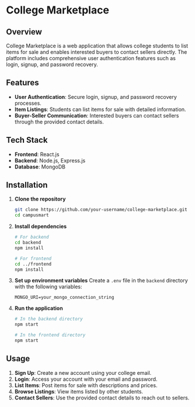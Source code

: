 # College Marketplace

## Overview
College Marketplace is a web application that allows college students to list items for sale and enables interested buyers to contact sellers directly. The platform includes comprehensive user authentication features such as login, signup, and password recovery.

## Features
- **User Authentication**: Secure login, signup, and password recovery processes.
- **Item Listings**: Students can list items for sale with detailed information.
- **Buyer-Seller Communication**: Interested buyers can contact sellers through the provided contact details.

## Tech Stack
- **Frontend**: React.js
- **Backend**: Node.js, Express.js
- **Database**: MongoDB

## Installation

1. **Clone the repository**
   ```bash
   git clone https://github.com/your-username/college-marketplace.git
   cd campusmart
   ```

2. **Install dependencies**
   ```bash
   # For backend
   cd backend
   npm install

   # For frontend
   cd ../frontend
   npm install
   ```

3. **Set up environment variables**
   Create a `.env` file in the `backend` directory with the following variables:
   ```plaintext
   MONGO_URI=your_mongo_connection_string
   ```

4. **Run the application**
   ```bash
   # In the backend directory
   npm start

   # In the frontend directory
   npm start
   ```

## Usage
1. **Sign Up**: Create a new account using your college email.
2. **Login**: Access your account with your email and password.
3. **List Items**: Post items for sale with descriptions and prices.
4. **Browse Listings**: View items listed by other students.
5. **Contact Sellers**: Use the provided contact details to reach out to sellers.

